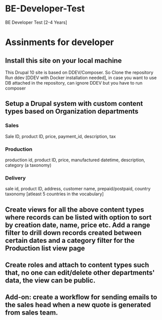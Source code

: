 # BE-Developer-Test
BE Developer Test [2-4 Years]

# Assinments for developer

## Install this site on your local machine
This Drupal 10 site is based on DDEV/Composer. So
Clone the repository
Run ddev [DDEV with Docker installation needed], in case you want to use DB attached in the repository, can ignore DDEV but you have to run composer

## Setup a Drupal system with custom content types based on Organization departments

### Sales
Sale ID, product ID, price, payment_id, description, tax

### Production
production id, product ID, price, manufactured datetime, description, category (a taxonomy)

### Delivery
sale id, product ID, address, customer name, prepaid/postpaid, country taxonomy [atleast 5 countries in the vocabulary]

## Create views for all the above content types where records can be listed with option to sort by creation date, name, price etc. Add a range filter to drill down records created between certain dates and a category filter for the Production list view page

## Create roles and attach to content types such that, no one can edit/delete other departments' data, the view can be public.

## Add-on: create a workflow for sending emails to the sales head when a new quote is generated from sales team.
